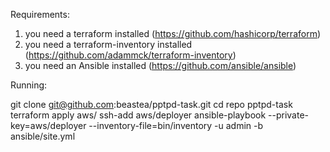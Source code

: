 Requirements:

1. you need a terraform installed (https://github.com/hashicorp/terraform)
2. you need a terraform-inventory installed (https://github.com/adammck/terraform-inventory)
3. you need an Ansible installed (https://github.com/ansible/ansible)

Running:

git clone git@github.com:beastea/pptpd-task.git
cd repo pptpd-task
terraform apply aws/
ssh-add aws/deployer
ansible-playbook --private-key=aws/deployer --inventory-file=bin/inventory -u admin -b ansible/site.yml
